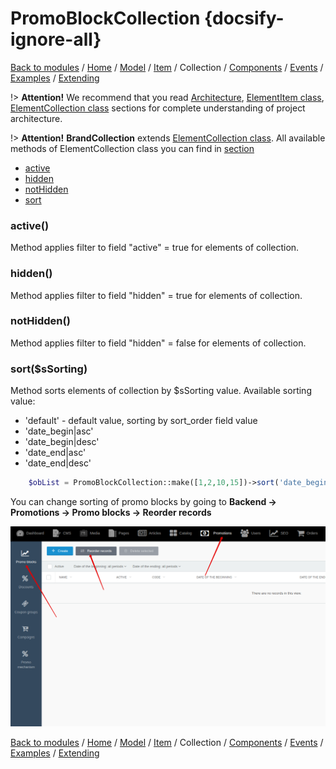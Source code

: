 # PromoBlockCollection {docsify-ignore-all}

[Back to modules](modules/home.md)
/ [Home](modules/promo-block/home.md)
/ [Model](modules/promo-block/model/model.md)
/ [Item](modules/promo-block/item/item.md)
/ Collection
/ [Components](modules/promo-block/component/component.md)
/ [Events](modules/promo-block/event/event.md)
/ [Examples](modules/promo-block/examples/examples.md)
/ [Extending](modules/promo-block/extending/extending.md)

!> **Attention!**  We recommend that you read [Architecture](home.md#architecture), [ElementItem class](item-class/item-class.md),
[ElementCollection class](collection-class/collection-class.md) sections for complete understanding of  project architecture.

!> **Attention!** **BrandCollection** extends [ElementCollection class](collection-class/collection-class.md).
All available methods of ElementCollection class you can find in [section](collection-class/collection-class.md#method-list) 

* [active](#active)
* [hidden](#hidden)
* [notHidden](#nothidden)
* [sort](#sortssorting)

### active()

Method applies filter to field "active" = true  for elements of collection.

### hidden()

Method applies filter to field "hidden" = true  for elements of collection.

### notHidden()

Method applies filter to field "hidden" = false  for elements of collection.

### sort($sSorting)

Method sorts elements of collection by $sSorting value.
Available sorting value:
  * 'default' - default value, sorting by sort_order field value
  * 'date_begin|asc'
  * 'date_begin|desc'
  * 'date_end|asc'
  * 'date_end|desc'
```php
    $obList = PromoBlockCollection::make([1,2,10,15])->sort('date_begin|desc');
```

You can change sorting of promo blocks by going to **Backend -> Promotions -> Promo blocks -> Reorder records**

![](./../../../assets/images/backend-promo-block-2.png)

[Back to modules](modules/home.md)
/ [Home](modules/promo-block/home.md)
/ [Model](modules/promo-block/model/model.md)
/ [Item](modules/promo-block/item/item.md)
/ Collection
/ [Components](modules/promo-block/component/component.md)
/ [Events](modules/promo-block/event/event.md)
/ [Examples](modules/promo-block/examples/examples.md)
/ [Extending](modules/promo-block/extending/extending.md)